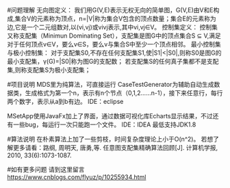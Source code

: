 #问题理解
无向图定义：
我们用G(V,E)表示无权无向的简单图，G(V,E)由V和E构成,集合V的元素称为顶点，n=|V|称为集合V包含的顶点数量；集合E的元素称为边,它是一个二元组数对,以(vi,vj)或vivj表示,其中vi,vj∈V。
控制集定义：
控制集又称支配集（Minimun Dominating Set），支配集是图G中的顶点集合S ⊆ V,满足对于任何顶点v∈V，要么v∈S，要么v与集合S中至少一个顶点相邻。
最小控制集与极小控制集：
对于支配集S0,不存在任何支配集S1,使|S1|<|S0|,则称S0是图G的最小支配集，γ(G)=|S0|称为图G的支配数；
若支配集S的任何真子集都不是支配集,则称支配集S为极小支配集；

#项目说明
MDS里为纯算法，可直接运行
CaseTestGenerator为辅助自动生成数据类，生成格式为第一个n，表示有n个节点（0,1,2……n-1），接下来任意行，每行两个数字，表示从a到b有边。
IDE：eclipse

MSetApp使用JavaFx加上了界面，通过数据可视化库Echarts显示结果，不过还有一些bug，每运行一次只能跑一个文件。
IDE：IDEA
最低支持JDK1.8

#算法说明
在朴素算法上加了一些剪枝，时间复杂度理论上小于O(n^2)。
若想了解更多请看：路纲, 周明天, 唐勇,等. 任意图支配集精确算法回顾[J]. 计算机学报, 2010, 33(6):1073-1087.

#如有更多问题
请到这里留言
https://www.cnblogs.com/flyuz/p/10255934.html
